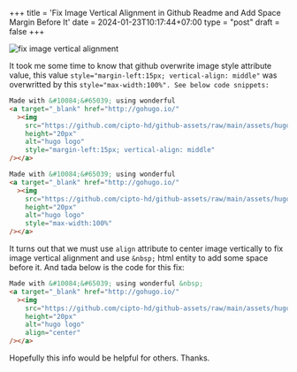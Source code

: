 +++
title = 'Fix Image Vertical Alignment in Github Readme and Add Space Margin Before It'
date = 2024-01-23T10:17:44+07:00
type = "post"
draft = false
+++

![fix image vertical alignment](/images/fix-image-vertical-alignment-and-add-space-before-it.jpg)

It took me some time to know that github overwrite image style attribute value, this value `style="margin-left:15px; vertical-align: middle"` was overwritted by this `style="max-width:100%". See below code snippets:
`

```html
Made with &#10084;&#65039; using wonderful
<a target="_blank" href="http://gohugo.io/"
  ><img
    src="https://github.com/cipto-hd/github-assets/raw/main/assets/hugo.svg"
    height="20px"
    alt="hugo logo"
    style="margin-left:15px; vertical-align: middle"
/></a>
```

```html
Made with &#10084;&#65039; using wonderful
<a target="_blank" href="http://gohugo.io/"
  ><img
    src="https://github.com/cipto-hd/github-assets/raw/main/assets/hugo.svg"
    height="20px"
    alt="hugo logo"
    style="max-width:100%"
/></a>
```

It turns out that we must use `align` attribute to center image vertically to fix image vertical alignment and use `&nbsp;` html entity to add some space before it. And tada below is the code for this fix:

```html
Made with &#10084;&#65039; using wonderful &nbsp;
<a target="_blank" href="http://gohugo.io/"
  ><img
    src="https://github.com/cipto-hd/github-assets/raw/main/assets/hugo.svg"
    height="20px"
    alt="hugo logo"
    align="center"
/></a>
```

Hopefully this info would be helpful for others. Thanks.
